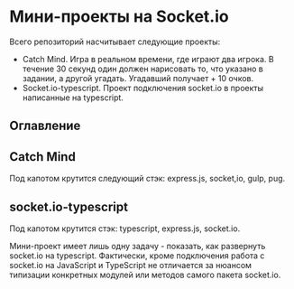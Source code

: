 # Мини-проекты на Socket.io 

Всего репозиторий насчитывает следующие проекты:
- Catch Mind. Игра в реальном времени, где играют два игрока. В течение 30 секунд один должен нарисовать то, что указано в задании, а другой угадать. Угадавший получает + 10 очков.
- Socket.io-typescript. Проект подключения socket.io в проекты написанные на typescript.

## Оглавление

## Catch Mind

Под капотом крутится следующий стэк: express.js, socket,io, gulp, pug.

## socket.io-typescript

Под капотом крутится стэк: typescript, express.js, socket.io.

Мини-проект имеет лишь одну задачу - показать, как развернуть socket.io на typescript. 
Фактически, кроме подключения работа с socket.io на JavaScript и TypeScript не отличается за нюансом типизации конкретных модулей или методов самого пакета socket.io.
